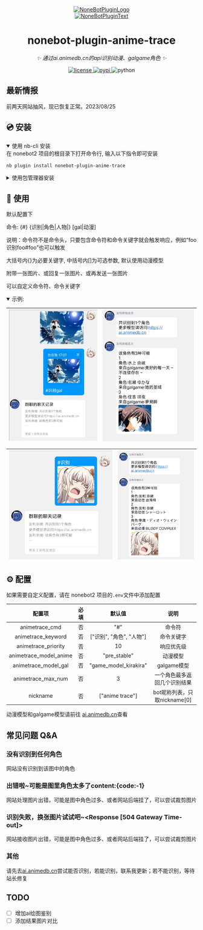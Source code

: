 <div align="center">
  <a href="https://v2.nonebot.dev/store"><img src="https://github.com/A-kirami/nonebot-plugin-template/blob/resources/nbp_logo.png" width="180" height="180" alt="NoneBotPluginLogo"></a>
  <br>
  <a href="https://v2.nonebot.dev/store"><img src="https://github.com/A-kirami/nonebot-plugin-template/blob/resources/NoneBotPlugin.svg" width="240" alt="NoneBotPluginText"></a>
</div>

<div align="center">

# nonebot-plugin-anime-trace

_✨ 通过ai.animedb.cn的api识别动漫、galgame角色 ✨_


<a href="./LICENSE">
    <img src="https://img.shields.io/github/license/tomorinao-www/nonebot-plugin-anime-trace.svg" alt="license">
</a>
<a href="https://pypi.python.org/pypi/nonebot-plugin-anime-trace">
    <img src="https://img.shields.io/pypi/v/nonebot-plugin-anime-trace.svg" alt="pypi">
</a>
<img src="https://img.shields.io/badge/python-3.10+-blue.svg" alt="python">

</div>



## 最新情报
前两天网站抽风，现已恢复正常。2023/08/25

## 💿 安装

<details open>
<summary>使用 nb-cli 安装</summary>
在 nonebot2 项目的根目录下打开命令行, 输入以下指令即可安装

    nb plugin install nonebot-plugin-anime-trace

</details>

<details>
<summary>使用包管理器安装</summary>
在 nonebot2 项目的插件目录下, 打开命令行, 根据你使用的包管理器, 输入相应的安装命令


    pip install nonebot-plugin-anime-trace
    


打开 nonebot2 项目根目录下的 `pyproject.toml` 文件, 在 `[tool.nonebot]` 部分追加写入

    plugins = ["nonebot-plugin-anime-trace"]

</details>

## 🎉 使用

默认配置下

命令: {#} {识别|角色|人物|} [gal|动漫]

说明：命令符不是命令头，只要包含命令符和命令关键字就会触发响应，例如“foo识别foo#foo”也可以触发

大括号内{}为必要关键字, 中括号内[]为可选参数, 默认使用动漫模型

附带一张图片、或回复一张图片、或再发送一张图片

可以自定义命令符、命令关键字

<details open>
<summary>
示例:
</summary>

|![image](./img/use_ex01.jpg)|![image](./img/use_ex02.jpg)|
|-|-|

|![image](./img/use_ex03.jpg)|![image](./img/use_ex04.jpg)|
|-|-|

</details>

## ⚙️ 配置

如果需要自定义配置，请在 nonebot2 项目的`.env`文件中添加配置

| 配置项                 | 必填 | 默认值                 | 说明 |
|:----------------------:|:---:|:----------------------:|:----:|
| animetrace_cmd         | 否 | "#"                     | 命令符 |
| animetrace_keyword     | 否 | ["识别", "角色", "人物"] | 命令关键字 |
| animetrace_priority    | 否 | 10                      | 响应优先级 |
| animetrace_model_anime | 否 | "pre_stable"            | 动漫模型 |
| animetrace_model_gal   | 否 | "game_model_kirakira"   | galgame模型 |
| animetrace_max_num     | 否 | 3                       | 一个角色最多返回几个识别结果 |
| nickname               | 否 | ["anime trace"]         | bot昵称列表，只取nickname[0] |

动漫模型和galgame模型请前往 [ai.animedb.cn](https://ai.animedb.cn)查看

## 常见问题 Q&A

### 没有识别到任何角色
网站没有识别到该图中的角色

### 出错啦~可能是图里角色太多了content:{code:-1}
网站处理图片出错，可能是图中角色过多、或者网站后端挂了，可以尝试裁剪图片

### 识别失败，换张图片试试吧~<Response [504 Gateway Time-out]>
网站接收图片出错，可能是图中角色过多、或者网站后端挂了，可以尝试裁剪图片

### 其他
请先去[ai.animedb.cn](https://ai.animedb.cn)尝试能否识别，若能识别，联系我更新；若不能识别，等待站长修复

## TODO

- [ ] 增加ai绘图鉴别
- [ ] 添加结果图片对比
